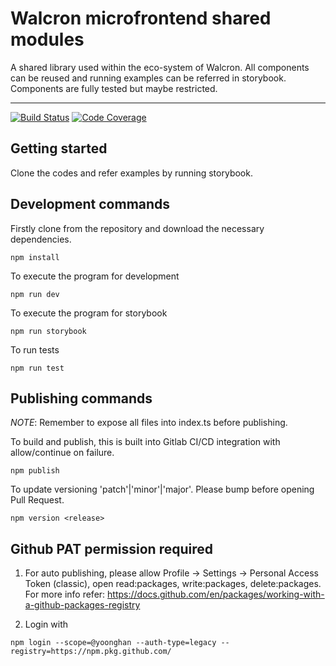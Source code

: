 # Walcron microfrontend shared modules

A shared library used within the eco-system of Walcron. All components can be reused and running examples can be referred in storybook. Components are fully tested but maybe restricted.

---

[![Build Status][build-badge]][build]
[![Code Coverage][coverage-badge]][coverage]

## Getting started

Clone the codes and refer examples by running storybook.

## Development commands

Firstly clone from the repository and download the necessary dependencies.

`npm install`

To execute the program for development

`npm run dev`

To execute the program for storybook

`npm run storybook`

To run tests

`npm run test`

## Publishing commands

_NOTE_: Remember to expose all files into index.ts before publishing.

To build and publish, this is built into Gitlab CI/CD integration with allow/continue on failure.

`npm publish`

To update versioning 'patch'|'minor'|'major'. Please bump before opening Pull Request.

`npm version <release>`

## Github PAT permission required

1. For auto publishing, please allow Profile -> Settings -> Personal Access Token (classic), open read:packages, write:packages, delete:packages. For more info refer: https://docs.github.com/en/packages/working-with-a-github-packages-registry

2. Login with

`npm login --scope=@yoonghan --auth-type=legacy --registry=https://npm.pkg.github.com/`

[build-badge]: https://img.shields.io/github/actions/workflow/status/yoonghan/walcron-microfrontend-shared/pull-request.yml
[build]: https://github.com/yoonghan/walcron-microfrontend-shared/actions?query=workflow
[coverage-badge]: https://img.shields.io/codecov/c/github/yoonghan/walcron-microfrontend-shared.svg?style=flat-square
[coverage]: https://codecov.io/gh/yoonghan/walcron-microfrontend-shared
